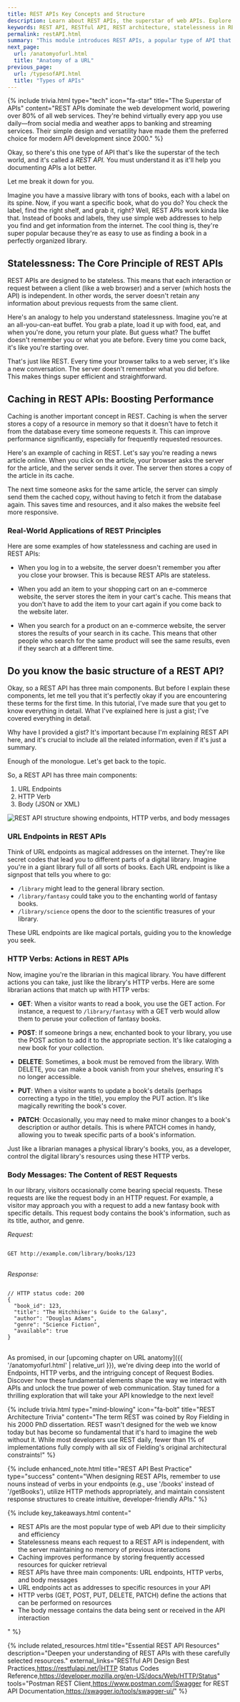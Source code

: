 ```yaml
---
title: REST APIs Key Concepts and Structure
description: Learn about REST APIs, the superstar of web APIs. Explore key concepts like statelessness and caching, and understand the three main components of REST APIs - URL endpoints, HTTP verbs, and body messages - with real-world examples.
keywords: REST API, RESTful API, REST architecture, statelessness in REST, REST API caching, REST API documentation, API endpoints, HTTP verbs, API request body, REST vs SOAP, RESTful web services, API URL structure, REST API examples, REST API components, GET request, POST request, DELETE request, PUT request, PATCH request, JSON in REST API, REST API best practices, stateless API design, REST API authentication, API design patterns, REST API response codes
permalink: restAPI.html
summary: "This module introduces REST APIs, a popular type of API that uses simple web addresses to help you find and get information from the internet. It covers the concepts of statelessness and caching, and how they are used in REST APIs. The module also provides examples of how REST APIs are used in real-world applications."
next_page:
  url: /anatomyofurl.html
  title: "Anatomy of a URL"
previous_page:
  url: /typesofAPI.html
  title: "Types of APIs"
---
```


{% include trivia.html 
  type="tech" 
  icon="fa-star" 
  title="The Superstar of APIs" 
  content="REST APIs dominate the web development world, powering over 80% of all web services. They're behind virtually every app you use daily—from social media and weather apps to banking and streaming services. Their simple design and versatility have made them the preferred choice for modern API development since 2000."
%}

Okay, so there's this one type of API that's like the superstar of the tech world, and it's called a *REST API.* You must understand it as it'll help you documenting APIs a lot better.

Let me break it down for you.

Imagine you have a massive library with tons of books, each with a label on its spine. Now, if you want a specific book, what do you do? You check the label, find the right shelf, and grab it, right? Well, REST APIs work kinda like that. Instead of books and labels, they use simple web addresses to help you find and get information from the internet. The cool thing is, they're super popular because they're as easy to use as finding a book in a perfectly organized library.

  <script async src="https://pagead2.googlesyndication.com/pagead/js/adsbygoogle.js?client=ca-pub-7149683584202371"
      crossorigin="anonymous"></script>
  <!-- AddTitleOne -->
  <ins class="adsbygoogle"
      style="display:block"
      data-ad-client="ca-pub-7149683584202371"
      data-ad-slot="7422872052"
      data-ad-format="auto"
      data-full-width-responsive="true"></ins>
  <script>
      (adsbygoogle = window.adsbygoogle || []).push({});
  </script>

## Statelessness: The Core Principle of REST APIs

REST APIs are designed to be stateless. This means that each interaction or request between a client (like a web browser) and a server (which hosts the API) is independent. In other words, the server doesn't retain any information about previous requests from the same client.

Here's an analogy to help you understand statelessness. Imagine you're at an all-you-can-eat buffet. You grab a plate, load it up with food, eat, and when you're done, you return your plate. But guess what? The buffet doesn't remember you or what you ate before. Every time you come back, it's like you're starting over.

That's just like REST. Every time your browser talks to a web server, it's like a new conversation. The server doesn't remember what you did before. This makes things super efficient and straightforward.

## Caching in REST APIs: Boosting Performance

Caching is another important concept in REST. Caching is when the server stores a copy of a resource in memory so that it doesn't have to fetch it from the database every time someone requests it. This can improve performance significantly, especially for frequently requested resources.

Here's an example of caching in REST. Let's say you're reading a news article online. When you click on the article, your browser asks the server for the article, and the server sends it over. The server then stores a copy of the article in its cache.

The next time someone asks for the same article, the server can simply send them the cached copy, without having to fetch it from the database again. This saves time and resources, and it also makes the website feel more responsive.

### Real-World Applications of REST Principles

Here are some examples of how statelessness and caching are used in REST APIs:

* When you log in to a website, the server doesn't remember you after you close your browser. This is because REST APIs are stateless.

* When you add an item to your shopping cart on an e-commerce website, the server stores the item in your cart's cache. This means that you don't have to add the item to your cart again if you come back to the website later.

* When you search for a product on an e-commerce website, the server stores the results of your search in its cache. This means that other people who search for the same product will see the same results, even if they search at a different time.

## Do you know the basic structure of a REST API?

Okay, so a REST API has three main components. But before I explain these components, let me tell you that it's perfectly okay if you are encountering these terms for the first time. In this tutorial, I've made sure that you get to know everything in detail. What I've explained here is just a gist; I've covered everything in detail.

Why have I provided a gist? It's important because I'm explaining REST API here, and it's crucial to include all the related information, even if it's just a summary.

Enough of the monologue. Let's get back to the topic.

So, a REST API has three main components:

1. URL Endpoints
2. HTTP Verb
3. Body (JSON or XML)

<img src="./assets/gif/RESTAPI.gif" alt="REST API structure showing endpoints, HTTP verbs, and body messages" title="The three main components of a REST API: URL endpoints, HTTP verbs, and body messages">

### URL Endpoints in REST APIs

Think of URL endpoints as magical addresses on the internet. They're like secret codes that lead you to different parts of a digital library. Imagine you're in a giant library full of all sorts of books. Each URL endpoint is like a signpost that tells you where to go:

- `/library` might lead to the general library section.
- `/library/fantasy` could take you to the enchanting world of fantasy books.
- `/library/science` opens the door to the scientific treasures of your library.

These URL endpoints are like magical portals, guiding you to the knowledge you seek.

### HTTP Verbs: Actions in REST APIs

Now, imagine you're the librarian in this magical library. You have different actions you can take, just like the library's HTTP verbs. Here are some librarian actions that match up with HTTP verbs:

- **GET**: When a visitor wants to read a book, you use the GET action. For instance, a request to `/library/fantasy` with a GET verb would allow them to peruse your collection of fantasy books.

- **POST**: If someone brings a new, enchanted book to your library, you use the POST action to add it to the appropriate section. It's like cataloging a new book for your collection.

- **DELETE**: Sometimes, a book must be removed from the library. With DELETE, you can make a book vanish from your shelves, ensuring it's no longer accessible.

- **PUT**: When a visitor wants to update a book's details (perhaps correcting a typo in the title), you employ the PUT action. It's like magically rewriting the book's cover.

- **PATCH**: Occasionally, you may need to make minor changes to a book's description or author details. This is where PATCH comes in handy, allowing you to tweak specific parts of a book's information.

Just like a librarian manages a physical library's books, you, as a developer, control the digital library's resources using these HTTP verbs.

### Body Messages: The Content of REST Requests

In our library, visitors occasionally come bearing special requests. These requests are like the request body in an HTTP request. For example, a visitor may approach you with a request to add a new fantasy book with specific details. This request body contains the book's information, such as its title, author, and genre.

*Request:*
<pre>
<code>
GET http://example.com/library/books/123
</code>
</pre>

*Response:*
<pre>
<code>
// HTTP status code: 200
{
  "book_id": 123,
  "title": "The Hitchhiker's Guide to the Galaxy",
  "author": "Douglas Adams",
  "genre": "Science Fiction",
  "available": true
}
</code>
</pre>

As promised, in our [upcoming chapter on URL anatomy]({{ '/anatomyofurl.html' | relative_url }}), we're diving deep into the world of Endpoints, HTTP verbs, and the intriguing concept of Request Bodies. Discover how these fundamental elements shape the way we interact with APIs and unlock the true power of web communication. Stay tuned for a thrilling exploration that will take your API knowledge to the next level!

{% include trivia.html 
  type="mind-blowing" 
  icon="fa-bolt" 
  title="REST Architecture Trivia" 
  content="The term REST was coined by Roy Fielding in his 2000 PhD dissertation. REST wasn't designed for the web we know today but has become so fundamental that it's hard to imagine the web without it. While most developers use REST daily, fewer than 1% of implementations fully comply with all six of Fielding's original architectural constraints!"
%}

{% include enhanced_note.html 
  title="REST API Best Practice" 
  type="success" 
  content="When designing REST APIs, remember to use nouns instead of verbs in your endpoints (e.g., use '/books' instead of '/getBooks'), utilize HTTP methods appropriately, and maintain consistent response structures to create intuitive, developer-friendly APIs."
%}

{% include key_takeaways.html content="
<ul>
  <li>REST APIs are the most popular type of web API due to their simplicity and efficiency</li>
  <li>Statelessness means each request to a REST API is independent, with the server maintaining no memory of previous interactions</li>
  <li>Caching improves performance by storing frequently accessed resources for quicker retrieval</li>
  <li>REST APIs have three main components: URL endpoints, HTTP verbs, and body messages</li>
  <li>URL endpoints act as addresses to specific resources in your API</li>
  <li>HTTP verbs (GET, POST, PUT, DELETE, PATCH) define the actions that can be performed on resources</li>
  <li>The body message contains the data being sent or received in the API interaction</li>
</ul>
" %}

{% include related_resources.html 
  title="Essential REST API Resources"
  description="Deepen your understanding of REST APIs with these carefully selected resources."
  external_links="RESTful API Design Best Practices,https://restfulapi.net/|HTTP Status Codes Reference,https://developer.mozilla.org/en-US/docs/Web/HTTP/Status"
  tools="Postman REST Client,https://www.postman.com/|Swagger for REST API Documentation,https://swagger.io/tools/swagger-ui/"
%}
